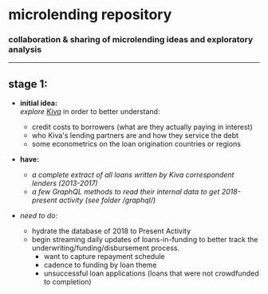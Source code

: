 # microlending repository  

### collaboration & sharing of microlending ideas and exploratory analysis  

---

## stage 1:  

- **initial idea:**  
  *explore [Kiva](https://www.kiva.org)* in order to better understand:
  - credit costs to borrowers (what are they actually paying in interest)
  - who Kiva's lending partners are and how they service the debt
  - some econometrics on the loan origination countries or regions

- **have:**  
  - *a complete extract of all loans written by Kiva correspondent lenders (2013-2017)*  
  - *a few GraphQL methods to read their internal data to get 2018-present activity (see folder /graphql/)*  

- *need to do:*
  - hydrate the database of 2018 to Present Activity
  - begin streaming daily updates of loans-in-funding to better track the underwriting/funding/disbursement process.
      - want to capture repayment schedule
      - cadence to funding by loan theme
      - unsuccessful loan applications (loans that were not crowdfunded to completion)
    
